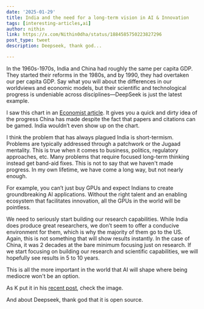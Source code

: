 ```yaml
---
date: '2025-01-29'
title: India and the need for a long-term vision in AI & Innovation
tags: [interesting-articles,ai]
author: nithin
link: https://x.com/Nithin0dha/status/1884585750223827296
post_type: tweet
description: Deepseek, thank god...

---
```


In the 1960s-1970s, India and China had roughly the same per capita GDP. They started their reforms in the 1980s, and by 1990, they had overtaken our per capita GDP. Say what you will about the differences in our worldviews and economic models, but their scientific and technological progress is undeniable across disciplines—DeepSeek is just the latest example.

I saw this chart in an [Economist article](https://www.economist.com/science-and-technology/2024/06/12/china-has-become-a-scientific-superpower). It gives you a quick and dirty idea of the progress China has made despite the fact that papers and citations can be gamed. India wouldn’t even show up on the chart.

I think the problem that has always plagued India is short-termism. Problems are typically addressed through a patchwork or the Jugaad mentality. This is true when it comes to business, politics, regulatory approaches, etc. Many problems that require focused long-term thinking instead get band-aid fixes. This is not to say that we haven't made progress. In my own lifetime, we have come a long way, but not nearly enough.

For example, you can’t just buy GPUs and expect Indians to create groundbreaking AI applications. Without the right talent and an enabling ecosystem that facilitates innovation, all the GPUs in the world will be pointless.

We need to seriously start building our research capabilities. While India does produce great researchers, we don’t seem to offer a conducive environment for them, which is why the majority of them go to the US. Again, this is not something that will show results instantly. In the case of China, it was 2 decades at the bare minimum focusing just on research. If we start focusing on building our research and scientific capabilities, we will hopefully see results in 5 to 10 years.

This is all the more important in the world that AI will shape where being mediocre won't be an option.

As K put it in his [recent post](https://nadh.in/blog/deepseek-ai-sovereignty-india/), check the image. 

And about Deepseek, thank god that it is open source.
